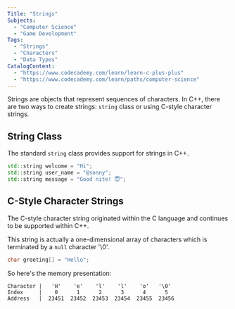 ```yaml
---
Title: "Strings"
Subjects:
  - "Computer Science"
  - "Game Development"
Tags: 
  - "Strings"
  - "Characters"
  - "Data Types"
CatalogContent:
  - "https://www.codecademy.com/learn/learn-c-plus-plus"
  - "https://www.codecademy.com/learn/paths/computer-science"
---
```


Strings are objects that represent sequences of characters. In C++, there are two ways to create strings: `string` class or using C-style character strings.

## String Class

The standard `string` class provides support for strings in C++.

```cpp
std::string welcome = "Hi";
std::string user_name = "@sonny";
std::string message = "Good nite! 😇";
```

## C-Style Character Strings

The C-style character string originated within the C language and continues to be supported within C++. 

This string is actually a one-dimensional array of characters which is terminated by a `null` character '\0'.

```cpp
char greeting[] = "Hello";
```

So here's the memory presentation:
```
Character |   'H'    'e'    'l'    'l'    'o'   '\0'
Index     |    0      1      2      3      4      5
Address   |  23451  23452  23453  23454  23455  23456
```
